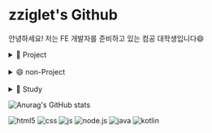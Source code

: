 
<!--
**zziglet/zziglet** is a ✨ _special_ ✨ repository because its `README.md` (this file) appears on your GitHub profile.

Here are some ideas to get you started:

- 
- 🌱 I’m currently learning ...
- 👯 I’m looking to collaborate on ...
- 🤔 I’m looking for help with ...
- 💬 Ask me about ...
- 📫 How to reach me: ...
- 😄 Pronouns: ...
- ⚡ Fun fact: ...
-->
<h1>zziglet's Github</h1>
<p>안녕하세요! 저는 FE 개발자를 준비하고 있는 컴공 대학생입니다😄</p>
<details>
<summary>
  🔭 Project
</summary>
  <h2>2024.7 : 코멘토 직무부트캠프 참여</h2>
  <p>[IT 8가지 직무 기초 체험 ...] 부트캠프에 참여</p>
   <h2>2024.6 : 모바일프로그래밍 프로젝트</h2>
  <p>각종 포토부스의 위치/정보/리뷰작성과 사용자별 앨범, 북마크 저장 기능의 서비스 구현(Kotlin, Jetpack compose)</p>
  <h2>2023.6 : 웹프로그래밍 프로젝트</h2>
  <p>닌텐도 사의 커비를 주제로 벽돌깨기 게임 구현(HTML/CSS, jQuery)</p>
</details>
  <br>
<details>
<summary>
  😄 non-Project
</summary>
   <h2>2024.2-2024.5 : 건국대학교 축제준비위원회</h2>
  <p>무대기획팀 가요제 팀장</p>
  <h2>2022.6 - 2023.6 : 소리나래 회장</h2>
  <p>건국대학교 중앙동아리인 소리나래의 회장으로 활동</p>
</details>
  <br>
<details>
<summary>
  🤔 Study
</summary>
   <h2>React</h2>
  <p>FE 개발자가 되기 위해 React, Vue.js에 대해 현재 공부 중 -> 토이프로젝트 기획 중</p>
  <h2>AWS</h2>
  <p>AWS 클라우드와 컴퓨터 네트워크에 대해 공부 중</p>
  <h2>Algorithm</h2>
  <p>코딩테스트를 준비하기 위해 백준 문제를 풀며 알고리즘 공부 </p>
  <h2>TOEIC</h2>
  <p>졸업합시다!</p>
</details>

![Anurag's GitHub stats](https://github-readme-stats.vercel.app/api?username=zziglet)

![html5](https://img.shields.io/badge/HTML5-E34F26?style=for-the-badge&logo=html5&logoColor=white)
![css](https://img.shields.io/badge/CSS-239120?&style=for-the-badge&logo=css3&logoColor=white)
![js](https://img.shields.io/badge/JavaScript-F7DF1E?style=for-the-badge&logo=JavaScript&logoColor=white)
![node.js](https://img.shields.io/badge/Node.js-43853D?style=for-the-badge&logo=node.js&logoColor=white)
![java](https://img.shields.io/badge/Java-ED8B00?style=for-the-badge&logo=openjdk&logoColor=white)
![kotlin](https://img.shields.io/badge/Kotlin-0095D5?&style=for-the-badge&logo=kotlin&logoColor=white)
